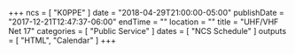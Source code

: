 +++
ncs = [ "K0PPE" ]
date = "2018-04-29T21:00:00-05:00"
publishDate = "2017-12-21T12:47:37-06:00"
endTime = ""
location = ""
title = "UHF/VHF Net 17"
categories = [ "Public Service" ]
dates = [ "NCS Schedule" ]
outputs = [ "HTML", "Calendar" ]
+++
